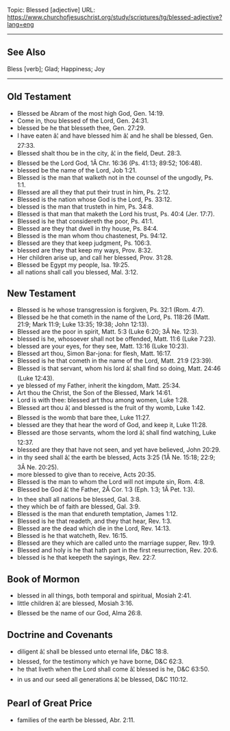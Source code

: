 Topic: Blessed [adjective]
URL: https://www.churchofjesuschrist.org/study/scriptures/tg/blessed-adjective?lang=eng

---

## See Also

Bless [verb]; Glad; Happiness; Joy

---

## Old Testament

- Blessed be Abram of the most high God, Gen. 14:19.
- Come in, thou blessed of the Lord, Gen. 24:31.
- blessed be he that blesseth thee, Gen. 27:29.
- I have eaten â¦ and have blessed him â¦ and he shall be blessed, Gen. 27:33.
- Blessed shalt thou be in the city, â¦ in the field, Deut. 28:3.
- Blessed be the Lord God, 1Â Chr. 16:36 (Ps. 41:13; 89:52; 106:48).
- blessed be the name of the Lord, Job 1:21.
- Blessed is the man that walketh not in the counsel of the ungodly, Ps. 1:1.
- Blessed are all they that put their trust in him, Ps. 2:12.
- Blessed is the nation whose God is the Lord, Ps. 33:12.
- blessed is the man that trusteth in him, Ps. 34:8.
- Blessed is that man that maketh the Lord his trust, Ps. 40:4 (Jer. 17:7).
- Blessed is he that considereth the poor, Ps. 41:1.
- Blessed are they that dwell in thy house, Ps. 84:4.
- Blessed is the man whom thou chastenest, Ps. 94:12.
- Blessed are they that keep judgment, Ps. 106:3.
- blessed are they that keep my ways, Prov. 8:32.
- Her children arise up, and call her blessed, Prov. 31:28.
- Blessed be Egypt my people, Isa. 19:25.
- all nations shall call you blessed, Mal. 3:12.

## New Testament

- Blessed is he whose transgression is forgiven, Ps. 32:1 (Rom. 4:7).
- Blessed be he that cometh in the name of the Lord, Ps. 118:26 (Matt. 21:9; Mark 11:9; Luke 13:35; 19:38; John 12:13).
- Blessed are the poor in spirit, Matt. 5:3 (Luke 6:20; 3Â Ne. 12:3).
- blessed is he, whosoever shall not be offended, Matt. 11:6 (Luke 7:23).
- blessed are your eyes, for they see, Matt. 13:16 (Luke 10:23).
- Blessed art thou, Simon Bar-jona: for flesh, Matt. 16:17.
- Blessed is he that cometh in the name of the Lord, Matt. 21:9 (23:39).
- Blessed is that servant, whom his lord â¦ shall find so doing, Matt. 24:46 (Luke 12:43).
- ye blessed of my Father, inherit the kingdom, Matt. 25:34.
- Art thou the Christ, the Son of the Blessed, Mark 14:61.
- Lord is with thee: blessed art thou among women, Luke 1:28.
- Blessed art thou â¦ and blessed is the fruit of thy womb, Luke 1:42.
- Blessed is the womb that bare thee, Luke 11:27.
- blessed are they that hear the word of God, and keep it, Luke 11:28.
- Blessed are those servants, whom the lord â¦ shall find watching, Luke 12:37.
- blessed are they that have not seen, and yet have believed, John 20:29.
- in thy seed shall â¦ the earth be blessed, Acts 3:25 (1Â Ne. 15:18; 22:9; 3Â Ne. 20:25).
- more blessed to give than to receive, Acts 20:35.
- Blessed is the man to whom the Lord will not impute sin, Rom. 4:8.
- Blessed be God â¦ the Father, 2Â Cor. 1:3 (Eph. 1:3; 1Â Pet. 1:3).
- In thee shall all nations be blessed, Gal. 3:8.
- they which be of faith are blessed, Gal. 3:9.
- Blessed is the man that endureth temptation, James 1:12.
- Blessed is he that readeth, and they that hear, Rev. 1:3.
- Blessed are the dead which die in the Lord, Rev. 14:13.
- Blessed is he that watcheth, Rev. 16:15.
- Blessed are they which are called unto the marriage supper, Rev. 19:9.
- Blessed and holy is he that hath part in the first resurrection, Rev. 20:6.
- blessed is he that keepeth the sayings, Rev. 22:7.

## Book of Mormon

- blessed in all things, both temporal and spiritual, Mosiah 2:41.
- little children â¦ are blessed, Mosiah 3:16.
- Blessed be the name of our God, Alma 26:8.

## Doctrine and Covenants

- diligent â¦ shall be blessed unto eternal life, D&C 18:8.
- blessed, for the testimony which ye have borne, D&C 62:3.
- he that liveth when the Lord shall come â¦ blessed is he, D&C 63:50.
- in us and our seed all generations â¦ be blessed, D&C 110:12.

## Pearl of Great Price

- families of the earth be blessed, Abr. 2:11.

